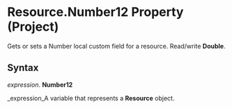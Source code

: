
# Resource.Number12 Property (Project)

Gets or sets a Number local custom field for a resource. Read/write  **Double**.


## Syntax

 _expression_. **Number12**

 _expression_A variable that represents a  **Resource** object.

